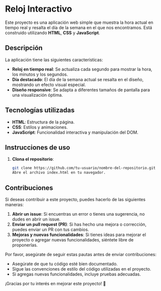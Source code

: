 # Reloj Interactivo

Este proyecto es una aplicación web simple que muestra la hora actual en tiempo real y resalta el día de la semana en el que nos encontramos. Está construido utilizando **HTML**, **CSS** y **JavaScript**.

## Descripción

La aplicación tiene las siguientes características:

- **Reloj en tiempo real**: Se actualiza cada segundo para mostrar la hora, los minutos y los segundos.
- **Día destacado**: El día de la semana actual se resalta en el diseño, mostrando un efecto visual especial.
- **Diseño responsive**: Se adapta a diferentes tamaños de pantalla para una visualización óptima.

## Tecnologías utilizadas

- **HTML**: Estructura de la página.
- **CSS**: Estilos y animaciones.
- **JavaScript**: Funcionalidad interactiva y manipulación del DOM.

## Instrucciones de uso

1. **Clona el repositorio**:
   ```bash
   git clone https://github.com/tu-usuario/nombre-del-repositorio.git
   Abre el archivo index.html en tu navegador.

## Contribuciones

Si deseas contribuir a este proyecto, puedes hacerlo de las siguientes maneras:

1. **Abrir un issue**: Si encuentras un error o tienes una sugerencia, no dudes en abrir un issue.
2. **Enviar un pull request (PR)**: Si has hecho una mejora o corrección, puedes enviar un PR con tus cambios.
3. **Mejoras y nuevas funcionalidades**: Si tienes ideas para mejorar el proyecto o agregar nuevas funcionalidades, siéntete libre de proponerlas.

Por favor, asegúrate de seguir estas pautas antes de enviar contribuciones:
- Asegúrate de que tu código esté bien documentado.
- Sigue las convenciones de estilo del código utilizadas en el proyecto.
- Si agregas nuevas funcionalidades, incluye pruebas adecuadas.

¡Gracias por tu interés en mejorar este proyecto! 🙌
